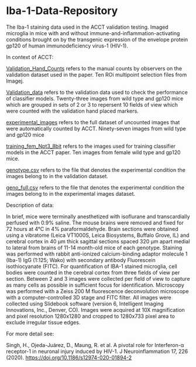 # Iba-1-Data-Repository
The Iba-1 staining data used in the ACCT validation testing. Imaged microglia in mice with and without immune-and-inflammation-activating conditions brought on by the transgenic expression of the envelope protein gp120 of human immunodeficiency virus-1 (HIV-1). 

In context of ACCT:

[Validation_Hand_Counts](#Validation_Hand_Counts) refers to the manual counts by observers on the validation dataset used in the paper. Ten ROi multipoint selection files from Imagej.

[Validation_data](#Validation_data) refers to the validation data used to check the performance of classifier models. Twenty-three images from wild type and gp120 mice which are grouped in sets of 2 or 3 to repersent 10 fields of view which were counted with the validation hand placed markers.

[experimental_images](#experimental_images) refers to the full dataset of uncounted images that were automatically counted by ACCT. Ninety-seven images from wild type and gp120 mice

[training_fem_Npt3_8bit](#training_fem_Npt3_8bit) refers to the images used for training classifier models in the ACCT paper. Ten images from female wild type and gp120 mice.

[genotype.csv](#genotype.csv) refers to the file that denotes the experimental condition the images belong to in the validation dataset.

[geno_full.csv](#geno_full.csv) refers to the file that denotes the experimental condition the images belong to in the experimental images dataset.


Description of data:

In brief, mice were terminally anesthetized with isoflurane and transcardially perfused with 0.9$\%$ saline. The mouse brains were removed and fixed for 72 hours at 4°C in 4% paraformaldehyde. Brain sections were obtained using a vibratome (Leica VT1000S, Leica Biosystems, Buffalo Grove, IL) and cerebral cortex in 40 µm thick sagittal sections spaced 320 µm apart medial to lateral from brains of 11-14 month-old mice of each genotype. Staining was performed with rabbit anti-ionized calcium-binding adaptor molecule 1 (Iba-1) IgG (1:125; Wako) with secondary antibody Fluorescein isothiocyanate (FITC). For quantification of IBA-1 stained microglia, cell bodies were counted in the cerebral cortex from three fields of view per section. Between 2 and 3 images were collected per field of view to capture as many cells as possible in sufficient focus for identification. Microscopy was performed with a Zeiss 200 M fluorescence deconvolution microscope with a computer-controlled 3D stage and FITC filter. All images were collected using Slidebook software (version 6, Intelligent Imaging Innovations, Inc., Denver, CO). Images were acquired at 10X magnification and pixel resolution 1280x1280 and cropped to 1280x733 pixel area to exclude irregular tissue edges.

For more detail see: 

Singh, H., Ojeda-Juárez, D., Maung, R. et al. A pivotal role for Interferon-α receptor-1 in neuronal injury induced by HIV-1. J Neuroinflammation 17, 226 (2020). https://doi.org/10.1186/s12974-020-01894-2
